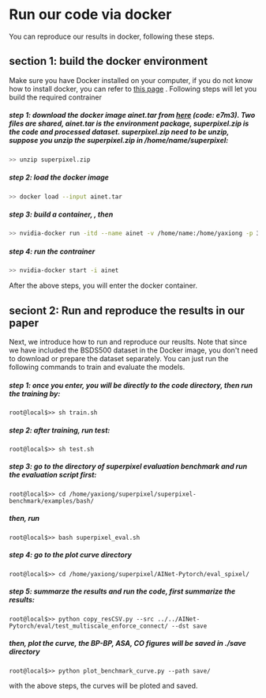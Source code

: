 # Run our code via docker
You can reproduce our results in docker, following these steps.

## section 1: build the docker environment
Make sure you have Docker installed on your computer, if you do not know how to install docker, you can refer to [this page](https://docs.docker.com/engine/install/ubuntu/) . Following steps will let you build the required contrainer

##### step 1: download the docker image ainet.tar from [here](https://pan.baidu.com/s/11C8N8g7BiIeCfYfhzxRXXw?pwd=e7m3) (code: e7m3). Two files are shared, ainet.tar is the environment package, superpixel.zip is the code and processed dataset. superpixel.zip need to be unzip, suppose you unzip the superpixel.zip in /home/name/superpixel: 
```bash
>> unzip superpixel.zip
```

##### step 2: load the docker image
``` bash
>> docker load --input ainet.tar
```

##### step 3: build a container, , then 
```bash
>> nvidia-docker run -itd --name ainet -v /home/name:/home/yaxiong -p 3316:22 ainet:v1
```
##### step 4: run the contrainer
```bash
>> nvidia-docker start -i ainet
```
After the above steps, you will enter the docker container.


## seciont 2: Run and reproduce the results in our paper
Next, we introduce how to run and reproduce our reuslts. Note that since we have included the BSDS500 dataset in the Docker image, you don't need to download or prepare the dataset separately. You can just run the following commands to train and evaluate the models.

##### step 1: once you enter, you will be directly to the code directory, then run the training by:
```console
root@local$>> sh train.sh
```

##### step 2: after training, run test:
```console
root@local$>> sh test.sh
```
##### step 3: go to the directory of superpixel evaluation benchmark and run the evaluation script first:
```console
root@local$>> cd /home/yaxiong/superpixel/superpixel-benchmark/examples/bash/
```
##### then, run
```console
root@local$>> bash superpixel_eval.sh
```

##### step 4: go to the plot curve directory
```console
root@local$>> cd /home/yaxiong/superpixel/AINet-Pytorch/eval_spixel/
```


##### step 5: summarze the results and run the code, first summarize the results:
```console
root@local$>> python copy_resCSV.py --src ../../AINet-Pytorch/eval/test_multiscale_enforce_connect/ --dst save
```
##### then, plot the curve, the BP-BP, ASA, CO figures will be saved in ./save directory
```console
root@local$>> python plot_benchmark_curve.py --path save/
```
 with the above steps, the curves will be ploted and saved.


